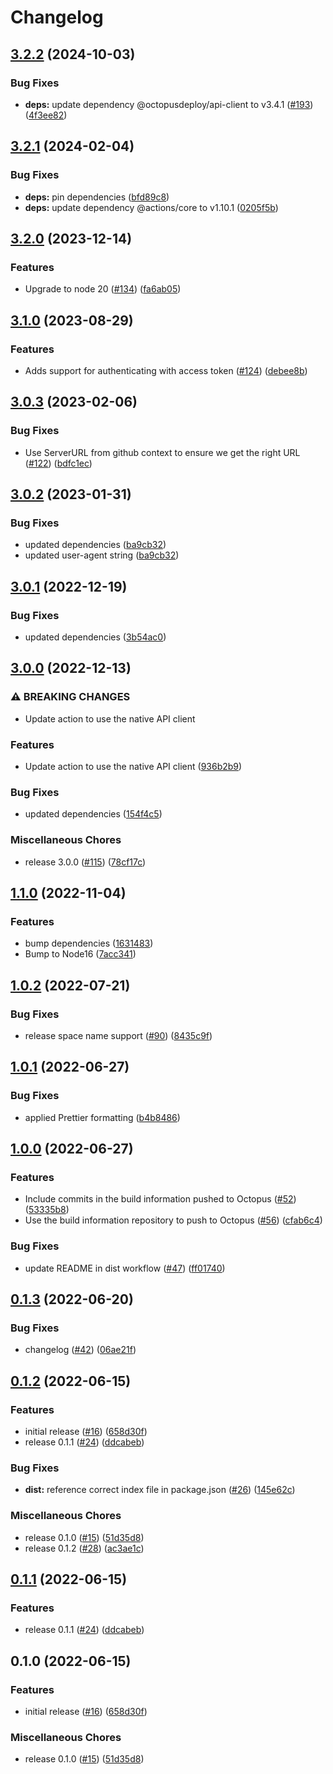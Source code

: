 # Changelog

## [3.2.2](https://github.com/OctopusDeploy/push-build-information-action/compare/v3.2.1...v3.2.2) (2024-10-03)


### Bug Fixes

* **deps:** update dependency @octopusdeploy/api-client to v3.4.1 ([#193](https://github.com/OctopusDeploy/push-build-information-action/issues/193)) ([4f3ee82](https://github.com/OctopusDeploy/push-build-information-action/commit/4f3ee82f5aaf54b63ab38af4f41d0f73c9976228))

## [3.2.1](https://github.com/OctopusDeploy/push-build-information-action/compare/v3.2.0...v3.2.1) (2024-02-04)


### Bug Fixes

* **deps:** pin dependencies ([bfd89c8](https://github.com/OctopusDeploy/push-build-information-action/commit/bfd89c8e43ec54be2210d594a1d79c4ab719863d))
* **deps:** update dependency @actions/core to v1.10.1 ([0205f5b](https://github.com/OctopusDeploy/push-build-information-action/commit/0205f5b01cac4b4e4337b1bd7311633637362f09))

## [3.2.0](https://github.com/OctopusDeploy/push-build-information-action/compare/v3.1.0...v3.2.0) (2023-12-14)


### Features

* Upgrade to node 20 ([#134](https://github.com/OctopusDeploy/push-build-information-action/issues/134)) ([fa6ab05](https://github.com/OctopusDeploy/push-build-information-action/commit/fa6ab05763b01d3224c6440fb0e42b9c03713495))

## [3.1.0](https://github.com/OctopusDeploy/push-build-information-action/compare/v3.0.3...v3.1.0) (2023-08-29)


### Features

* Adds support for authenticating with access token ([#124](https://github.com/OctopusDeploy/push-build-information-action/issues/124)) ([debee8b](https://github.com/OctopusDeploy/push-build-information-action/commit/debee8b635c50a4bf1683fe45bc4e755b2d0a824))

## [3.0.3](https://github.com/OctopusDeploy/push-build-information-action/compare/v3.0.2...v3.0.3) (2023-02-06)


### Bug Fixes

* Use ServerURL from github context to ensure we get the right URL ([#122](https://github.com/OctopusDeploy/push-build-information-action/issues/122)) ([bdfc1ec](https://github.com/OctopusDeploy/push-build-information-action/commit/bdfc1ece8e405d588844c6ca0a2808b2c810297f))

## [3.0.2](https://github.com/OctopusDeploy/push-build-information-action/compare/v3.0.1...v3.0.2) (2023-01-31)


### Bug Fixes

* updated dependencies ([ba9cb32](https://github.com/OctopusDeploy/push-build-information-action/commit/ba9cb3273b1964c6c682cf8f0800b26ded2cb4b7))
* updated user-agent string ([ba9cb32](https://github.com/OctopusDeploy/push-build-information-action/commit/ba9cb3273b1964c6c682cf8f0800b26ded2cb4b7))

## [3.0.1](https://github.com/OctopusDeploy/push-build-information-action/compare/v3.0.0...v3.0.1) (2022-12-19)


### Bug Fixes

* updated dependencies ([3b54ac0](https://github.com/OctopusDeploy/push-build-information-action/commit/3b54ac054f1ca15de762ca133799648ebb6531fa))

## [3.0.0](https://github.com/OctopusDeploy/push-build-information-action/compare/v1.1.0...v3.0.0) (2022-12-13)


### ⚠ BREAKING CHANGES

* Update action to use the native API client

### Features

* Update action to use the native API client ([936b2b9](https://github.com/OctopusDeploy/push-build-information-action/commit/936b2b9be7eab00f1e24db3a3ca2bc41218cafb4))


### Bug Fixes

* updated dependencies ([154f4c5](https://github.com/OctopusDeploy/push-build-information-action/commit/154f4c5faec7cf1337a417aa31e98b97d0df80ff))


### Miscellaneous Chores

* release 3.0.0 ([#115](https://github.com/OctopusDeploy/push-build-information-action/issues/115)) ([78cf17c](https://github.com/OctopusDeploy/push-build-information-action/commit/78cf17c3465a3b2c25840fed851d11bed3d974fd))

## [1.1.0](https://github.com/OctopusDeploy/push-build-information-action/compare/v1.0.2...v1.1.0) (2022-11-04)


### Features

* bump dependencies ([1631483](https://github.com/OctopusDeploy/push-build-information-action/commit/16314839c1a02be1977bc58fcf1e9ffe246c455e))
* Bump to Node16 ([7acc341](https://github.com/OctopusDeploy/push-build-information-action/commit/7acc34123a03840a6e5f68a6ddf6f1be11b08ca3))

## [1.0.2](https://github.com/OctopusDeploy/push-build-information-action/compare/v1.0.1...v1.0.2) (2022-07-21)


### Bug Fixes

* release space name support ([#90](https://github.com/OctopusDeploy/push-build-information-action/issues/90)) ([8435c9f](https://github.com/OctopusDeploy/push-build-information-action/commit/8435c9f47f5839e916baeaea0f0c2053e7548dbe))

## [1.0.1](https://github.com/OctopusDeploy/push-build-information-action/compare/v1.0.0...v1.0.1) (2022-06-27)


### Bug Fixes

* applied Prettier formatting ([b4b8486](https://github.com/OctopusDeploy/push-build-information-action/commit/b4b8486246491e8f21d8d40763ebbefef79ad641))

## [1.0.0](https://github.com/OctopusDeploy/push-build-information-action/compare/v0.1.3...v1.0.0) (2022-06-27)


### Features

* Include commits in the build information pushed to Octopus ([#52](https://github.com/OctopusDeploy/push-build-information-action/issues/52)) ([53335b8](https://github.com/OctopusDeploy/push-build-information-action/commit/53335b870a0f27f149af060dd38e51dab3bba00d))
* Use the build information repository to push to Octopus ([#56](https://github.com/OctopusDeploy/push-build-information-action/issues/56)) ([cfab6c4](https://github.com/OctopusDeploy/push-build-information-action/commit/cfab6c4b94387aa1a0ff5843319d9e29d66bd14a))


### Bug Fixes

* update README in dist workflow ([#47](https://github.com/OctopusDeploy/push-build-information-action/issues/47)) ([ff01740](https://github.com/OctopusDeploy/push-build-information-action/commit/ff0174047c9b3773968b21235161afe0d085b0fc))

## [0.1.3](https://github.com/OctopusDeploy/push-build-information-action/compare/v0.1.2...v0.1.3) (2022-06-20)


### Bug Fixes

* changelog ([#42](https://github.com/OctopusDeploy/push-build-information-action/issues/42)) ([06ae21f](https://github.com/OctopusDeploy/push-build-information-action/commit/06ae21f55344393b55d584d121da60b60dfc64a5))

## [0.1.2](https://github.com/OctopusDeploy/push-build-information-action/compare/v0.1.1...v0.1.2) (2022-06-15)


### Features

* initial release ([#16](https://github.com/OctopusDeploy/push-build-information-action/issues/16)) ([658d30f](https://github.com/OctopusDeploy/push-build-information-action/commit/658d30f4904bed57f0f24ac084690eac6b8b5aca))
* release 0.1.1 ([#24](https://github.com/OctopusDeploy/push-build-information-action/issues/24)) ([ddcabeb](https://github.com/OctopusDeploy/push-build-information-action/commit/ddcabeb1b812c7ba0ad177c31161fb5a9ea462b1))


### Bug Fixes

* **dist:** reference correct index file in package.json ([#26](https://github.com/OctopusDeploy/push-build-information-action/issues/26)) ([145e62c](https://github.com/OctopusDeploy/push-build-information-action/commit/145e62c509850e176e293f35db7bacb5d55dd849))


### Miscellaneous Chores

* release 0.1.0 ([#15](https://github.com/OctopusDeploy/push-build-information-action/issues/15)) ([51d35d8](https://github.com/OctopusDeploy/push-build-information-action/commit/51d35d86902e79e37c68438e1c16ca6a9b091809))
* release 0.1.2 ([#28](https://github.com/OctopusDeploy/push-build-information-action/issues/28)) ([ac3ae1c](https://github.com/OctopusDeploy/push-build-information-action/commit/ac3ae1cae62d7882c6793ad47d4bb252187220a0))

## [0.1.1](https://github.com/OctopusDeploy/push-build-information-action/compare/v0.1.0...v0.1.1) (2022-06-15)


### Features

* release 0.1.1 ([#24](https://github.com/OctopusDeploy/push-build-information-action/issues/24)) ([ddcabeb](https://github.com/OctopusDeploy/push-build-information-action/commit/ddcabeb1b812c7ba0ad177c31161fb5a9ea462b1))

## 0.1.0 (2022-06-15)


### Features

* initial release ([#16](https://github.com/OctopusDeploy/push-build-information-action/issues/16)) ([658d30f](https://github.com/OctopusDeploy/push-build-information-action/commit/658d30f4904bed57f0f24ac084690eac6b8b5aca))


### Miscellaneous Chores

* release 0.1.0 ([#15](https://github.com/OctopusDeploy/push-build-information-action/issues/15)) ([51d35d8](https://github.com/OctopusDeploy/push-build-information-action/commit/51d35d86902e79e37c68438e1c16ca6a9b091809))
